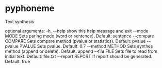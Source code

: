 # pyphoneme

Text synthesis

optional arguments:
  -h, --help         show this help message and exit
  --mode MODE        Sets paring mode (word or sentence). Default: sentence
  --compare COMPARE  Sets compare method (pvalue or statistics). Default:
                     pvalue
  --pvalue PVALUE    Sets pvalue. Default: 0.7
  --method METHOD    Sets synthes method (append or delete). Default: append
  --file FILE        Sets file to read from initial text. Default: file.txt
  --report REPORT    If report should be generated. Default: true
